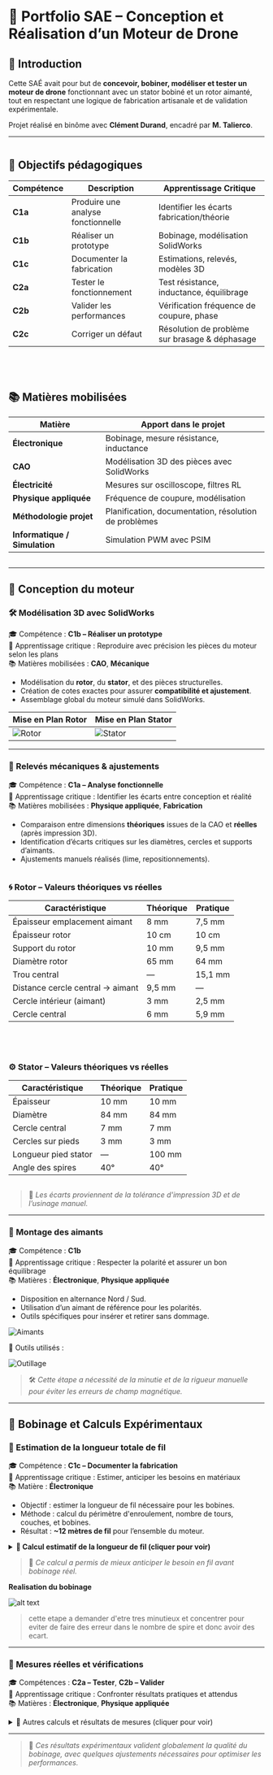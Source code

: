 # 🚁 Portfolio SAE – Conception et Réalisation d’un Moteur de Drone

## 👋 Introduction

Cette SAÉ avait pour but de **concevoir, bobiner, modéliser et tester un moteur de drone** fonctionnant avec un stator bobiné et un rotor aimanté, tout en respectant une logique de fabrication artisanale et de validation expérimentale.

Projet réalisé en binôme avec **Clément Durand**, encadré par **M. Talierco**.

---

<div style="display: flex; gap: 40px; flex-wrap: wrap; justify-content: space-between;">

<!-- Objectifs pédagogiques -->
<div style="flex: 1; min-width: 300px;">
<h2>🎯 Objectifs pédagogiques</h2>

<table>
  <thead>
    <tr>
      <th>Compétence</th>
      <th>Description</th>
      <th>Apprentissage Critique</th>
    </tr>
  </thead>
  <tbody>
    <tr><td><strong>C1a</strong></td><td>Produire une analyse fonctionnelle</td><td>Identifier les écarts fabrication/théorie</td></tr>
    <tr><td><strong>C1b</strong></td><td>Réaliser un prototype</td><td>Bobinage, modélisation SolidWorks</td></tr>
    <tr><td><strong>C1c</strong></td><td>Documenter la fabrication</td><td>Estimations, relevés, modèles 3D</td></tr>
    <tr><td><strong>C2a</strong></td><td>Tester le fonctionnement</td><td>Test résistance, inductance, équilibrage</td></tr>
    <tr><td><strong>C2b</strong></td><td>Valider les performances</td><td>Vérification fréquence de coupure, phase</td></tr>
    <tr><td><strong>C2c</strong></td><td>Corriger un défaut</td><td>Résolution de problème sur brasage & déphasage</td></tr>
  </tbody>
</table>
</div>

<!-- Matières mobilisées -->
<div style="flex: 1; min-width: 300px;">
<h2>📚 Matières mobilisées</h2>

<table>
  <thead>
    <tr>
      <th>Matière</th>
      <th>Apport dans le projet</th>
    </tr>
  </thead>
  <tbody>
    <tr><td><strong>Électronique</strong></td><td>Bobinage, mesure résistance, inductance</td></tr>
    <tr><td><strong>CAO</strong></td><td>Modélisation 3D des pièces avec SolidWorks</td></tr>
    <tr><td><strong>Électricité</strong></td><td>Mesures sur oscilloscope, filtres RL</td></tr>
    <tr><td><strong>Physique appliquée</strong></td><td>Fréquence de coupure, modélisation</td></tr>
    <tr><td><strong>Méthodologie projet</strong></td><td>Planification, documentation, résolution de problèmes</td></tr>
    <tr><td><strong>Informatique / Simulation</strong></td><td>Simulation PWM avec PSIM</td></tr>
  </tbody>
</table>
</div>

</div>

---

## 🧩 Conception du moteur

### 🛠️ Modélisation 3D avec SolidWorks

🎓 Compétence : **C1b – Réaliser un prototype**  
🧠 Apprentissage critique : Reproduire avec précision les pièces du moteur selon les plans  
📚 Matières mobilisées : **CAO**, **Mécanique**

- Modélisation du **rotor**, du **stator**, et des pièces structurelles.
- Création de cotes exactes pour assurer **compatibilité et ajustement**.
- Assemblage global du moteur simulé dans SolidWorks.

| Mise en Plan Rotor | Mise en Plan Stator |
|--------------------|---------------------|
| ![Rotor](images/sae%20motorisation%20de%20drone/misen%20plan%20stator.png) | ![Stator](images/sae%20motorisation%20de%20drone/mise%20en%20plan%20statorpng.png) |

---

### 📐 Relevés mécaniques & ajustements

🎓 Compétence : **C1a – Analyse fonctionnelle**  
🧠 Apprentissage critique : Identifier les écarts entre conception et réalité  
📚 Matières mobilisées : **Physique appliquée**, **Fabrication**

- Comparaison entre dimensions **théoriques** issues de la CAO et **réelles** (après impression 3D).
- Identification d’écarts critiques sur les diamètres, cercles et supports d’aimants.
- Ajustements manuels réalisés (lime, repositionnements).

<div style="display: flex; gap: 40px; flex-wrap: wrap; justify-content: space-between;">

<!-- Tableau Rotor -->
<div style="flex: 1; min-width: 300px;">
<h3>🌀 Rotor – Valeurs théoriques vs réelles</h3>
<table>
<thead><tr><th>Caractéristique</th><th>Théorique</th><th>Pratique</th></tr></thead>
<tbody>
<tr><td>Épaisseur emplacement aimant</td><td>8 mm</td><td>7,5 mm</td></tr>
<tr><td>Épaisseur rotor</td><td>10 cm</td><td>10 cm</td></tr>
<tr><td>Support du rotor</td><td>10 mm</td><td>9,5 mm</td></tr>
<tr><td>Diamètre rotor</td><td>65 mm</td><td>64 mm</td></tr>
<tr><td>Trou central</td><td>—</td><td>15,1 mm</td></tr>
<tr><td>Distance cercle central → aimant</td><td>9,5 mm</td><td>—</td></tr>
<tr><td>Cercle intérieur (aimant)</td><td>3 mm</td><td>2,5 mm</td></tr>
<tr><td>Cercle central</td><td>6 mm</td><td>5,9 mm</td></tr>
</tbody>
</table>
</div>

<!-- Tableau Stator -->
<div style="flex: 1; min-width: 300px;">
<h3>⚙️ Stator – Valeurs théoriques vs réelles</h3>
<table>
<thead><tr><th>Caractéristique</th><th>Théorique</th><th>Pratique</th></tr></thead>
<tbody>
<tr><td>Épaisseur</td><td>10 mm</td><td>10 mm</td></tr>
<tr><td>Diamètre</td><td>84 mm</td><td>84 mm</td></tr>
<tr><td>Cercle central</td><td>7 mm</td><td>7 mm</td></tr>
<tr><td>Cercles sur pieds</td><td>3 mm</td><td>3 mm</td></tr>
<tr><td>Longueur pied stator</td><td>—</td><td>100 mm</td></tr>
<tr><td>Angle des spires</td><td>40°</td><td>40°</td></tr>
</tbody>
</table>
</div>
</div>

> 📝 *Les écarts proviennent de la tolérance d'impression 3D et de l’usinage manuel.*

---

### 🧲 Montage des aimants

🎓 Compétence : **C1b**  
🧠 Apprentissage critique : Respecter la polarité et assurer un bon équilibrage  
📚 Matières : **Électronique**, **Physique appliquée**

- Disposition en alternance Nord / Sud.
- Utilisation d’un aimant de référence pour les polarités.
- Outils spécifiques pour insérer et retirer sans dommage.

![Aimants](images/sae%20motorisation%20de%20drone/Aiment.png)

📌 Outils utilisés :

![Outillage](images/sae%20motorisation%20de%20drone/outillage.jpg)

> 🛠️ *Cette étape a nécessité de la minutie et de la rigueur manuelle pour éviter les erreurs de champ magnétique.*


---

## 🧮 Bobinage et Calculs Expérimentaux

### 🧵 Estimation de la longueur totale de fil

🎓 Compétence : **C1c – Documenter la fabrication**  
🧠 Apprentissage critique : Estimer, anticiper les besoins en matériaux  
📚 Matière : **Électronique**

- Objectif : estimer la longueur de fil nécessaire pour les bobines.
- Méthode : calcul du périmètre d'enroulement, nombre de tours, couches, et bobines.
- Résultat : **~12 mètres de fil** pour l’ensemble du moteur.

<details>
  <summary><strong>📐 Calcul estimatif de la longueur de fil (cliquer pour voir)</strong></summary>

  <p><strong>Formule utilisée :</strong> périmètre = 2 × π × rayon</p>

  <p><strong>Rayon moyen :</strong> 75 mm ÷ 2 = 37,5 mm</p>

  <ul>
    <li>Périmètre complet : 2 × π × 37,5 ≈ 235,62 mm</li>
    <li>Demi-périmètre (cas pratique) ≈ 117,81 mm</li>
    <li>Longueur additionnelle par couche : 24,24 + 21,06 + 12,51 + 21,06 = 78,87 mm</li>
    <li>Nombre de tours : 24</li>
    <li>Longueur d'une bobine : 117,81 + (78,87 × 24) ≈ 2010,68 mm</li>
    <li>Pour 6 bobines : 2010,68 × 6 = <strong>12 064 mm ≈ 12,06 m</strong></li>
  </ul>

</details>

> 📝 *Ce calcul a permis de mieux anticiper le besoin en fil avant bobinage réel.*

**Realisation du bobinage** 

![alt text](<images/sae motorisation de drone/bobinage.jpg>)

> cette etape a demander d'etre tres minutieux et concentrer pour eviter de faire des erreur dans le nombre de spire et donc avoir des ecart.
---

### 📏 Mesures réelles et vérifications

🎓 Compétences : **C2a – Tester**, **C2b – Valider**  
🧠 Apprentissage critique : Confronter résultats pratiques et attendus  
📚 Matières : **Électronique**, **Physique appliquée**

<details>
  <summary>📐 Autres calculs et résultats de mesures (cliquer pour voir)</summary>
  <div style="display: flex; gap: 30px; flex-wrap: wrap; align-items: flex-start; margin-top: 1em;">

    <!-- Colonne gauche -->
    <div style="flex: 1; min-width: 300px;">

      <h3>🔹 Calcul de l'inductance (filtre RL)</h3>
      <p>Formule : L = R / (2 × π × fc)</p>
      <p>Avec : R = 47 Ω, fc = 477 000 Hz</p>
      <p><strong>Résultat :</strong> L ≈ 15,7 µH</p>

      <h3>🔹 Résistance pratique mesurée</h3>
      <p>Mesure avec les fils : 0,42 Ω</p>
      <p>Fils seuls : 0,30 Ω</p>
      <p><strong>Résistance réelle :</strong> 0,12 Ω</p>

      <h3>🔹 Résistance pour LED</h3>
      <p>R = (3,7 - 1,7) / 0,005 = <strong>400 Ω</strong></p>
      <p>Valeur utilisée : <strong>470 Ω</strong></p>
    </div>

    <!-- Colonne droite -->
    <div style="flex: 1; min-width: 300px;">

      <h3>🔹 Déphasage entre phases (objectif : 120°)</h3>
      <p>Formule : Déphasage = (Δt × 360) / T</p>
      <p>Exemple : Δt = 8,7 ms ; T = 26 ms</p>
      <p><strong>Déphasage mesuré ≈ 120°</strong></p>

      <h3>🔹 Comparaison inductance : théorique vs mesurée</h3>
      <p><strong>Théorique :</strong> 7,98 µH</p>
      <ul>
        <li>L1 : 8,34 µH</li>
        <li>L2 : 7,50 µH</li>
        <li>L3 : 8,13 µH</li>
        <li>L4 : 7,57 µH</li>
        <li>L5 : 7,57 µH</li>
        <li>L6 : 7,57 µH</li>
      </ul>
      <p><strong>Conclusion :</strong> Écarts acceptables pour un montage manuel.</p>
    </div>

  </div>
</details>

---

> 🧪 *Ces résultats expérimentaux valident globalement la qualité du bobinage, avec quelques ajustements nécessaires pour optimiser les performances.*
